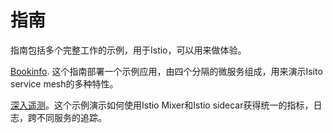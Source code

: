 # 指南

指南包括多个完整工作的示例，用于Istio，可以用来做体验。

[Bookinfo](bookinfo.md). 这个指南部署一个示例应用，由四个分隔的微服务组成，用来演示Isito service mesh的多种特性。

[深入遥测](telemetry.md)。这个示例演示如何使用Istio Mixer和Istio sidecar获得统一的指标，日志，跨不同服务的追踪。
